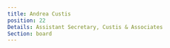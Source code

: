 ```yaml
---
title: Andrea Custis
position: 22
Details: Assistant Secretary, Custis & Associates
Section: board
---
```


